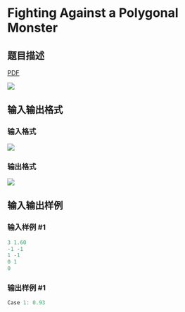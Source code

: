 # Fighting Against a Polygonal Monster

## 题目描述

[problemUrl]: https://uva.onlinejudge.org/index.php?option=com_onlinejudge&Itemid=8&category=23&page=show_problem&problem=2118

[PDF](https://uva.onlinejudge.org/external/111/p11177.pdf)

![](https://cdn.luogu.com.cn/upload/vjudge_pic/UVA11177/db0ee74a285c3df32a8b49588645ef114e8f3628.png)

## 输入输出格式

### 输入格式

![](https://cdn.luogu.com.cn/upload/vjudge_pic/UVA11177/faf5c0382804f169ce2734d9bddc3394f45dd5ff.png)

### 输出格式

![](https://cdn.luogu.com.cn/upload/vjudge_pic/UVA11177/bf390941b94cba07172e74cd857024a9c2a8e928.png)

## 输入输出样例

### 输入样例 #1

```cpp
3 1.60
-1 -1
1 -1
0 1
0
```


### 输出样例 #1

```cpp
Case 1: 0.93
```


